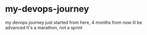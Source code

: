 # my-devops-journey
my devops journey just started from here, 4 months from now ill be advanced 
It's a marathon, not a sprint

